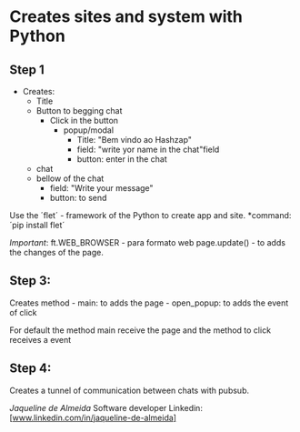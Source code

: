 # Creates sites and system with Python

## Step 1
- Creates:
  - Title
  - Button to begging chat
    - Click in the button
      - popup/modal
        - Title: "Bem vindo ao Hashzap"
        - field: "write yor name in the chat"field
        - button: enter in the chat
  - chat
  - bellow of the chat
    - field: "Write your message"
    - button: to send
  
Use the ´flet´ - framework of the Python to create  app and site. 
    *command: ´pip install flet´

*Important*:
ft.WEB_BROWSER - para formato web
page.update() - to adds the changes of the page.

## Step 3:
Creates method
    - main: to adds the page
    - open_popup: to adds the event of click
  
For default the method main receive the page and the method to click receives a event 

## Step 4:

Creates a tunnel of communication between chats with pubsub.


*Jaqueline de Almeida*
Software developer
Linkedin: [www.linkedin.com/in/jaqueline-de-almeida]